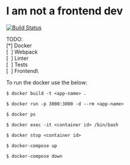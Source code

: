 # I am not a frontend dev

[![Build Status](https://semaphoreci.com/api/v1/slawinski/i-am-not-a-frontend-dev/branches/master/shields_badge.svg)](https://semaphoreci.com/slawinski/i-am-not-a-frontend-dev)

TODO:\
[\*] Docker\
[ &nbsp;] Webpack\
[ &nbsp;] Linter\
[ &nbsp;] Tests\
[ &nbsp;] Frontend\


To run the docker use the below:

```
$ docker build -t <app-name> .

$ docker run -p 3000:3000 -d --rm <app-name>

$ docker ps

$ docker exec -it <container id> /bin/bash

$ docker stop <container id>

$ docker-compose up

$ docker-compose down
```
